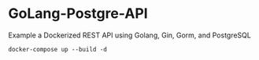 # GoLang-Postgre-API
Example a Dockerized REST API using Golang, Gin, Gorm, and PostgreSQL

`docker-compose up --build -d`
